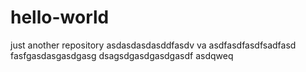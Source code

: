 # hello-world
just another repository
asdasdasdasddfasdv va
asdfasdfasdfsadfasd
fasfgasdasgasdgasg
dsagsdgasdgasdgasdf
asdqweq
